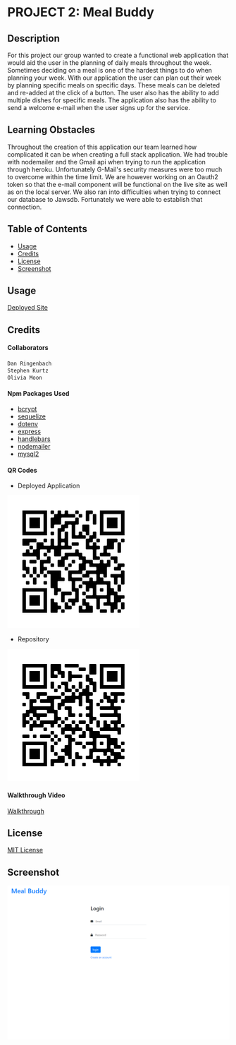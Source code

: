 # PROJECT 2: Meal Buddy

## Description

For this project our group wanted to create a functional web application that would aid the user in the planning of daily meals throughout the week. Sometimes deciding on a meal is one of the hardest things to do when planning your week. With our application the user can plan out their week by planning specific meals on specific days. These meals can be deleted and re-added at the click of a button.  The user also has the ability to add multiple dishes for specific meals. The application also has the ability to send a welcome e-mail when the user signs up for the service.  


## Learning Obstacles
Throughout the creation of this application our team learned how complicated it can be when creating a full stack application.  We had trouble with nodemailer and the Gmail api when trying to run the application through heroku.  Unfortunately G-Mail's security measures were too much to overcome within the time limit.  We are however working on an Oauth2 token so that the e-mail component will be functional on the live site as well as on the local server.  We also ran into difficulties when trying to connect our database to Jawsdb.  Fortunately we were able to establish that connection.



## Table of Contents

- [Usage](#usage)
- [Credits](#credits)
- [License](#license)
- [Screenshot](#screenshot)


## Usage
[Deployed Site](https://team-7-meal-buddy.herokuapp.com/)

## Credits
#### Collaborators
    Dan Ringenbach 
    Stephen Kurtz
    Olivia Moon

#### Npm Packages Used

- [bcrypt](https://www.npmjs.com/package/bcrypt)
- [sequelize](https://www.npmjs.com/package/sequelize)
- [dotenv](https://www.npmjs.com/package/dotenv)
- [express](https://www.npmjs.com/package/express)
- [handlebars](https://www.npmjs.com/package/handlebars)
- [nodemailer](https://www.npmjs.com/package/nodemailer)
- [mysql2](https://www.npmjs.com/package/mysql2)

#### QR Codes
-  Deployed Application

![Deployed QR Code](qr/deployedqr.png)

- Repository

![Repositiory QR Code](qr/repositoryqr.png)

#### Walkthrough Video

[Walkthrough](https://drive.google.com/file/d/1P0liV-ge2uiISZXQ1fj9cAYUPYlscTOh/view)


## License

[MIT License](license.txt)

## Screenshot 

![Screenshot](/screenshot.png "Screenshot")